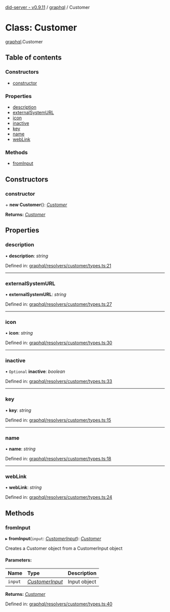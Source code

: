 [did-server - v0.9.11](../README.md) / [graphql](../modules/graphql.md) / Customer

# Class: Customer

[graphql](../modules/graphql.md).Customer

## Table of contents

### Constructors

- [constructor](graphql.customer.md#constructor)

### Properties

- [description](graphql.customer.md#description)
- [externalSystemURL](graphql.customer.md#externalsystemurl)
- [icon](graphql.customer.md#icon)
- [inactive](graphql.customer.md#inactive)
- [key](graphql.customer.md#key)
- [name](graphql.customer.md#name)
- [webLink](graphql.customer.md#weblink)

### Methods

- [fromInput](graphql.customer.md#frominput)

## Constructors

### constructor

\+ **new Customer**(): [*Customer*](graphql.customer.md)

**Returns:** [*Customer*](graphql.customer.md)

## Properties

### description

• **description**: *string*

Defined in: [graphql/resolvers/customer/types.ts:21](https://github.com/Puzzlepart/did/blob/dev/server/graphql/resolvers/customer/types.ts#L21)

___

### externalSystemURL

• **externalSystemURL**: *string*

Defined in: [graphql/resolvers/customer/types.ts:27](https://github.com/Puzzlepart/did/blob/dev/server/graphql/resolvers/customer/types.ts#L27)

___

### icon

• **icon**: *string*

Defined in: [graphql/resolvers/customer/types.ts:30](https://github.com/Puzzlepart/did/blob/dev/server/graphql/resolvers/customer/types.ts#L30)

___

### inactive

• `Optional` **inactive**: *boolean*

Defined in: [graphql/resolvers/customer/types.ts:33](https://github.com/Puzzlepart/did/blob/dev/server/graphql/resolvers/customer/types.ts#L33)

___

### key

• **key**: *string*

Defined in: [graphql/resolvers/customer/types.ts:15](https://github.com/Puzzlepart/did/blob/dev/server/graphql/resolvers/customer/types.ts#L15)

___

### name

• **name**: *string*

Defined in: [graphql/resolvers/customer/types.ts:18](https://github.com/Puzzlepart/did/blob/dev/server/graphql/resolvers/customer/types.ts#L18)

___

### webLink

• **webLink**: *string*

Defined in: [graphql/resolvers/customer/types.ts:24](https://github.com/Puzzlepart/did/blob/dev/server/graphql/resolvers/customer/types.ts#L24)

## Methods

### fromInput

▸ **fromInput**(`input`: [*CustomerInput*](graphql.customerinput.md)): [*Customer*](graphql.customer.md)

Creates a Customer object from a CustomerInput object

#### Parameters:

Name | Type | Description |
:------ | :------ | :------ |
`input` | [*CustomerInput*](graphql.customerinput.md) | Input object    |

**Returns:** [*Customer*](graphql.customer.md)

Defined in: [graphql/resolvers/customer/types.ts:40](https://github.com/Puzzlepart/did/blob/dev/server/graphql/resolvers/customer/types.ts#L40)
